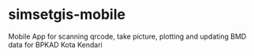 # simsetgis-mobile
Mobile App for scanning qrcode, take picture, plotting and updating BMD data for BPKAD Kota Kendari 
